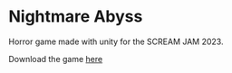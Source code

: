 # Nightmare Abyss

Horror game made with unity for the SCREAM JAM 2023.

Download the game [here](https://simple-team.itch.io/nightmare-abyss)
